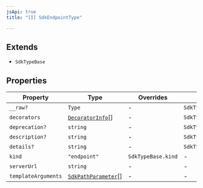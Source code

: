 ```yaml
---
jsApi: true
title: "[I] SdkEndpointType"

---
```

## Extends

- `SdkTypeBase`

## Properties

| Property | Type | Overrides | Inherited from |
| ------ | ------ | ------ | ------ |
| `__raw?` | `Type` | - | `SdkTypeBase.__raw` |
| `decorators` | [`DecoratorInfo`](DecoratorInfo.md)[] | - | `SdkTypeBase.decorators` |
| `deprecation?` | `string` | - | `SdkTypeBase.deprecation` |
| `description?` | `string` | - | `SdkTypeBase.description` |
| `details?` | `string` | - | `SdkTypeBase.details` |
| `kind` | `"endpoint"` | `SdkTypeBase.kind` | - |
| `serverUrl` | `string` | - | - |
| `templateArguments` | [`SdkPathParameter`](SdkPathParameter.md)[] | - | - |
